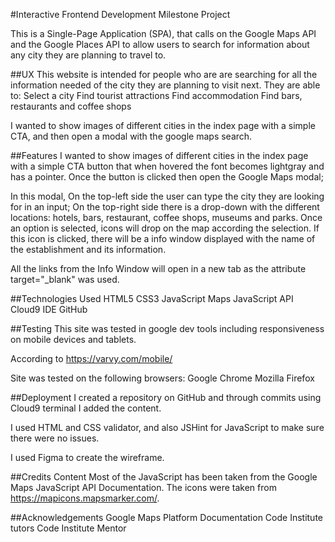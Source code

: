 #Interactive Frontend Development Milestone Project

This is a Single-Page Application (SPA), that calls on the Google Maps API and the Google Places API to allow users to search for information about any city they are planning to travel to. 

##UX
This website is intended for people who are are searching for all the information needed of the city they are planning to visit next. They are able to:
Select a city
Find tourist attractions
Find accommodation
Find bars, restaurants and coffee shops

I wanted to show images of different cities in the index page with a simple CTA, and then open a modal with the google maps search.

##Features
I wanted to show images of different cities in the index page with a simple CTA button that when hovered the font becomes lightgray and has a pointer.
Once the button is clicked then open the Google Maps modal;

In this modal, On the top-left side the user can type the city they are looking for in an input;
On the top-right side there is a drop-down with the different locations: hotels, bars, restaurant, coffee shops, museums and parks. Once an option is selected, icons will drop on the map according the selection.
If this icon is clicked, there will be a info window displayed with the name of the establishment and its information.

All the links from the Info Window will open in a new tab as the attribute target="_blank" was used.


##Technologies Used
HTML5 
CSS3 
JavaScript 
Maps JavaScript API 
Cloud9 IDE
GitHub 


##Testing
This site was tested in google dev tools including responsiveness on mobile devices and tablets.

According to https://varvy.com/mobile/ 

Site was tested on the following browsers:
Google Chrome
Mozilla Firefox


##Deployment
I created a repository on GitHub and through commits using Cloud9 terminal I added the content.

I used HTML and CSS validator, and also JSHint for JavaScript to make sure there were no issues.

I used Figma to create the wireframe.


##Credits
Content
Most of the JavaScript has been taken from the Google Maps JavaScript API Documentation.
The icons were taken from https://mapicons.mapsmarker.com/.


##Acknowledgements
Google Maps Platform Documentation
Code Institute tutors
Code Institute Mentor